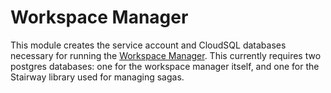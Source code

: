 # Workspace Manager

This module creates the service account and CloudSQL databases necessary for 
running the [Workspace Manager](http://github.com/databiosphere/terra-workspace-manager).
This currently requires two postgres databases: one for the workspace manager 
itself, and one for the Stairway library used for managing sagas.
